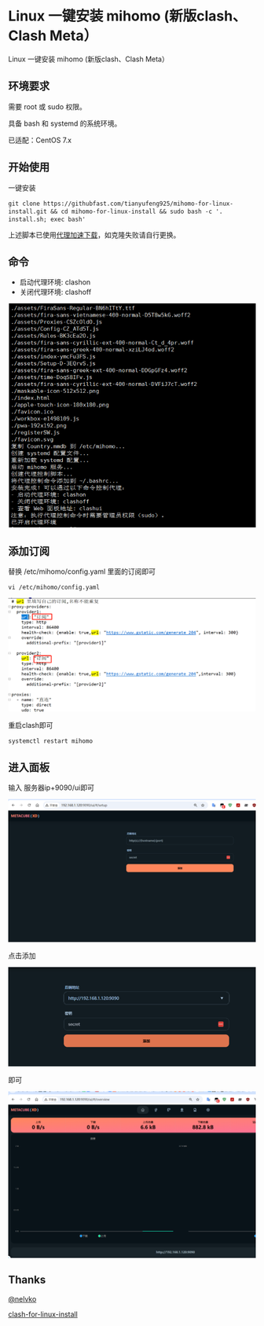# Linux 一键安装 mihomo (新版clash、Clash Meta）

Linux 一键安装 mihomo (新版clash、Clash Meta）   

## 环境要求

需要 root 或 sudo 权限。

具备 bash 和 systemd 的系统环境。

已适配：CentOS 7.x

## 开始使用

一键安装 

```
git clone https://githubfast.com/tianyufeng925/mihomo-for-linux-install.git && cd mihomo-for-linux-install && sudo bash -c '. install.sh; exec bash' 
```



上述脚本已使用[代理加速下载](https://githubfast.com)，如克隆失败请自行更换。

## 命令

- 启动代理环境: clashon
- 关闭代理环境: clashoff

![image-20250115151459940](./assets/image-20250115151459940.png)

## 添加订阅

替换 /etc/mihomo/config.yaml 里面的订阅即可

```
vi /etc/mihomo/config.yaml
```

![image-20250115151658538](./assets/image-20250115151658538.png)

重启clash即可

```
systemctl restart mihomo
```

## 进入面板

输入 服务器ip+9090/ui即可

![image-20250115152153456](./assets/image-20250115152153456.png)

点击添加

![image-20250115152213490](./assets/image-20250115152213490.png)

即可

![image-20250115152238071](./assets/image-20250115152238071.png)

## Thanks

[@nelvko](https://github.com/nelvko)

[clash-for-linux-install](https://github.com/nelvko/clash-for-linux-install)
